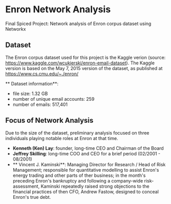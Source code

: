 # Enron Network Analysis

Final Spiced Project: Network analysis of Enron corpus dataset using Networkx

## Dataset
The Enron corpus dataset used for this project is the Kaggle verion (source: https://www.kaggle.com/wcukierski/enron-email-dataset). The Kaggle version is based on the May 7, 2015 version of the dataset, as published at https://www.cs.cmu.edu/~./enron/

** Dataset information**:
- file size: 1.32 GB
- number of unique email accounts: 259
- number of emails: 517,401

## Focus of Network Analysis
Due to the size of the dataset, preliminary analysis focused on three individuals playing notable roles at Enron at that time.
- **Kenneth (Ken) Lay**: founder, long-time CEO and Chairman of the Board
- **Jeffrey Skilling**: long-time COO and CEO for a brief period (02/2001 - 08/2001)
- ** Vincent J. Kaminski**: Managing Director for Research / Head of Risk Management; responsible for quantitative modelling to assist Enron's energy trading and other parts of ther business; in the month's preceding Enron's bankruptcy and following a company-wide risk-assessment, Kaminski repeatedly raised strong objections to the financial practices of then CFO, Andrew Fastow, designed to conceal Enron's true debt.
